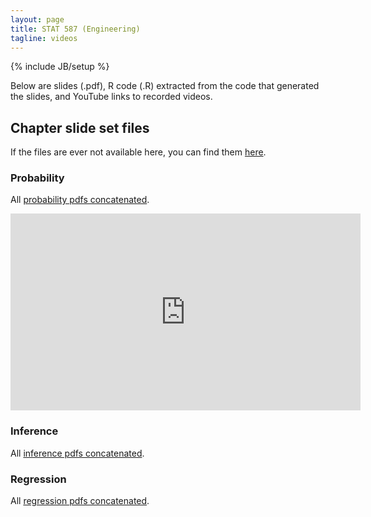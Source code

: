 ```yaml
--- 
layout: page
title: STAT 587 (Engineering)
tagline: videos
---
```

{% include JB/setup %}

Below are slides (.pdf), R code (.R) extracted from the code that generated the
slides, and YouTube links to recorded videos.

## Chapter slide set files

If the files are ever not available here, 
you can find them 
[here](https://github.com/jarad/jarad.github.com/tree/master/courses/stat587Eng/slides).

### Probability

All [probability pdfs concatenated](../slides/probability.pdf).

<iframe width="560" height="315" src="https://www.youtube.com/embed/zBP7KBtM9vI" title="YouTube video player" frameborder="0" allow="accelerometer; autoplay; clipboard-write; encrypted-media; gyroscope; picture-in-picture" allowfullscreen></iframe>

### Inference

All [inference pdfs concatenated](../slides/inference.pdf).

### Regression

All [regression pdfs concatenated](../slides/regression.pdf).

